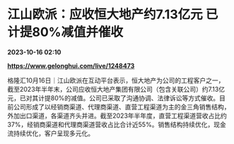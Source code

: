 # 江山欧派：应收恒大地产约7.13亿元 已计提80%减值并催收

**2023-10-16 02:10**

**https://www.gelonghui.com/live/1248473**

格隆汇10月16日｜江山欧派在互动平台表示，恒大地产为公司的工程客户之一，截至2023年半年末，公司应收恒大地产集团有限公司（包含关联公司）约7.13亿元，已对其计提80%的减值。公司已采取了沟通协调、法律诉讼等方式催收。目前公司形成了以经销商渠道、代理商渠道、直营工程渠道为主的金三角销售结构，外加出口渠道，各渠道齐头并进。截至2023年半年度，直营工程渠道营收占比约37%，经销商渠道和代理商渠道营收占比合计近55%。销售结构持续优化，现金流持续优化，客户呈现多元化。